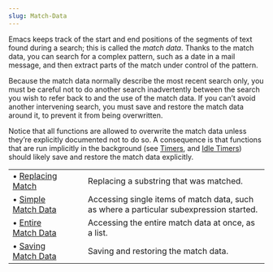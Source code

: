 ```yaml
---
slug: Match-Data
---
```


Emacs keeps track of the start and end positions of the segments of text found during a search; this is called the *match data*. Thanks to the match data, you can search for a complex pattern, such as a date in a mail message, and then extract parts of the match under control of the pattern.

Because the match data normally describe the most recent search only, you must be careful not to do another search inadvertently between the search you wish to refer back to and the use of the match data. If you can’t avoid another intervening search, you must save and restore the match data around it, to prevent it from being overwritten.

Notice that all functions are allowed to overwrite the match data unless they’re explicitly documented not to do so. A consequence is that functions that are run implicitly in the background (see [Timers](/docs/elisp/Timers), and [Idle Timers](/docs/elisp/Idle-Timers)) should likely save and restore the match data explicitly.

|                                                      |    |                                                                                         |
| :--------------------------------------------------- | -- | :-------------------------------------------------------------------------------------- |
| • [Replacing Match](/docs/elisp/Replacing-Match)     |    | Replacing a substring that was matched.                                                 |
| • [Simple Match Data](/docs/elisp/Simple-Match-Data) |    | Accessing single items of match data, such as where a particular subexpression started. |
| • [Entire Match Data](/docs/elisp/Entire-Match-Data) |    | Accessing the entire match data at once, as a list.                                     |
| • [Saving Match Data](/docs/elisp/Saving-Match-Data) |    | Saving and restoring the match data.                                                    |
